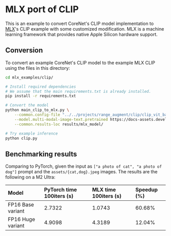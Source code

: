 # MLX port of CLIP

This is an example to convert CoreNet's CLIP model implementation to
[MLX](https://github.com/ml-explore/mlx)'s CLIP example with some customized modification. MLX is a machine learning framework that provides native Apple Silicon hardware support.

## Conversion

To convert an example CoreNet's CLIP model to the example MLX CLIP using the files in this directory:

```bash
cd mlx_examples/clip/

# Install required dependencies
# We assume that the main requirements.txt is already installed.
pip install -r requirements.txt

# Convert the model
python main_clip_to_mlx.py \
    --common.config-file "../../projects/range_augment/clip/clip_vit_base.yaml" \
    --model.multi-modal-image-text.pretrained https://docs-assets.developer.apple.com/ml-research/models/cvnets-v2/examples/range_augment/clip/clip_vit_base_16.pt \
    --common.results-loc results/mlx_model/

# Try example inference
python clip.py
```

## Benchmarking results

Comparing to PyTorch, given the input as `["a photo of cat", "a photo of dog"]` prompt
and the `assets/{cat,dog}.jpeg` images. The results are the following on a M2 Ultra:


| Model | PyTorch time 100iters (s) | MLX time 100iters (s) | Speedup (%) |
| :-----| :----------------------------- | :------------------------- | :---------- |
| FP16 Base variant  | 2.7322 | 1.0743 | 60.68% |
| FP16 Huge variant  | 4.9098 | 4.3189 | 12.04% |
